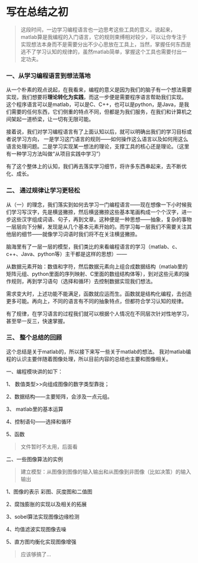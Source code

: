 # 写在总结之初

> 这段时间，一边学习编程语言也一边思考这些工具的意义。说起来，matlab算是我编程的入门语言，它的规则束缚相对较少，可以让你专注于实现想法本身而不是需要分出不少心思放在工具上，当然，掌握任何东西是逃不了学习认知的规律的，虽然matlab简单，掌握这个工具也需要付出一定功夫。

### 一、从学习编程语言到想法落地

从一个朴素的观点说起，在我看来，编程的意义是因为我们的脑子有一个想法需要实现，我们想要将**理论转化为实践**，而这一步便是需要程序语言帮助我们实现。 这个程序语言可以是matlab，可以是C、C++，也可以是python，是Java，是我们需要的任何东西，它们侧重的特点不同，但都是为我们服务，在我们和计算机之间架起一道桥梁，让一切有无限可能。

接着说，我们对学习编程语言有了上面认知以后，就可以明确出我们的学习目标或者说学习方向， 一是学习这门语言的规则——如何操作这么语言以及如何用这么语言处理问题。二是学习实现某一想法的理论，支撑工具的核心还是理论。（这里有一种学习方法叫做“从项目实践中学习”）

有了这个整体上的认知，我们再去落实学习细节，将许多东西串起来，去不断优化、成长。

### 二、 通过规律让学习更轻松

从（一）的理念，我们落实到如何去学习一门编程语言——现在想像一下小时候我们学习写汉字，先是横竖撇捺，然后横竖撇捺这些基本笔画构成一个个汉字，进一步这些汉字组成词语、句子，再到文章。这种便是一种思想——抽象，复杂的事物一层层向下分解，发现是从几个基本元素开始的。而学习每一层我们不需要关注其他层的细节——就像学习词语时我们将不在关注横竖撇捺。

脑海里有了一层一层的模型，我们类比的来看编程语言的学习（matlab、c、c++、Java、python等）主干都是这样的思想）——

从数据元素开始：数值和字符，然后数据元素向上组合成数据结构（matlab里的矩阵元组、python里面的序列映射、C里面的数组结构体等），到对这些元素的操作规则，再到学习语句（选择和循环）去控制数据实现我们想法。 

需求变大时，上述功能不能满足，函数就应运而生。函数就是结构化编程，去创造更多可能。再向上，不同的语言有不同的抽象特点，但都符合学习认知的规律。

有了规律，在学习语言的过程我们就可以根据个人情况在不同层次针对性地学习，甚至举一反三，快速掌握。

### 三、 整个总结的回顾

这个总结是关于matlab的，所以接下来写一些关于matlab的想法。 我对matlab编程的认识主要伴随着图像处理，所以目前内容的总结也主要和图像相关。

一、编程模块讲的如下：

1、 数值类型>>向组成图像的数字类型靠拢；

2、数据结构——主要矩阵，会涉及一点元组。

3、 matlab里的基本运算

4、控制语句——选择和循环

5、函数 

> 文件暂时不太用，后面看

二、一些图像算法的实例

> 建立模型：从图像到图像的输入输出和从图像到非图像（比如决策）的输入输出 

1、图像的表示 彩图、灰度图和二值图

2、腐蚀膨胀的实现以及相关的拓展

3、sobel算法实现图像边缘检测

4、均值滤波实现图像去噪

5、直方图均衡化实现图像增强

> 应该够搞了...